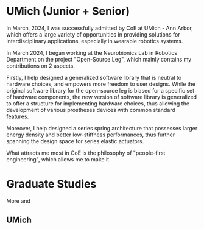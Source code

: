 # UMich (Junior + Senior)

In March, 2024, I was successfully admitted by CoE at UMich - Ann Arbor, which offers a large variety of opportunities in providing solutions for interdisciplinary applications, especially in wearable robotics systems. 

<!-- Open-Source Leg Project General Statement -->
In March 2024, I began working at the Neurobionics Lab in Robotics Department on the project "Open-Source Leg", which mainly contains my contributions on 2 aspects. 

<!-- Open-Source Leg Project Detailed Statement -->
Firstly, I help designed a generalized software library that is neutral to hardware choices, and empowers more freedom to user designs. While the original software library for the open-source leg is biased for a specific set of hardware components, the new version of software library is generalized to offer a structure for implementing hardware choices, thus allowing the development of various prostheses devices with common standard features. 

Moreover, I help designed a series spring architecture that possesses larger energy density and better low-stiffness performances, thus further spanning the design space for series elastic actuators. 

 

<!-- Emphasis on "PEOPLE FIRST ENGINEERING", thus clarify my motivation in prosthesis + exoskeleton -->
What attracts me most in CoE is the philosophy of "people-first engineering", which allows me to make it 

# Graduate Studies

More and 

## UMich

